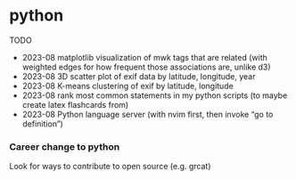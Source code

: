 # python

TODO 
* 2023-08 matplotlib visualization of mwk tags that are related (with weighted edges for how frequent those associations are, unlike d3)
* 2023-08 3D scatter plot of exif data by latitude, longitude, year
* 2023-08 K-means clustering of exif by latitude, longitude
* 2023-08 rank most common statements in my python scripts (to maybe create latex flashcards from)
* 2023-08 Python language server (with nvim first, then invoke “go to definition”)

### Career change to python
Look for ways to contribute to open source (e.g. grcat)
